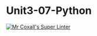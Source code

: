 # Unit3-07-Python
[![Mr Coxall's Super Linter](https://github.com/ICS3U-Programming-VivianaH/Unit3-07-Python/workflows/Mr%20Coxall's%20Super%20Linter/badge.svg)](https://github.com/ICS3U-Programming-VivianaH/Unit3-07-Python/actions/)
